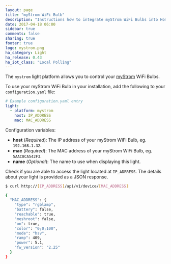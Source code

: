 ```yaml
---
layout: page
title: "myStrom WiFi Bulb"
description: "Instructions how to integrate myStrom WiFi Bulbs into Home Assistant."
date: 2017-04-18 06:00
sidebar: true
comments: false
sharing: true
footer: true
logo: mystrom.png
ha_category: Light
ha_release: 0.43
ha_iot_class: "Local Polling"
---
```



The `mystrom` light platform allows you to control your [myStrom](https://mystrom.ch/en/) WiFi Bulbs. 

To use your myStrom WiFi Bulb in your installation, add the following to your `configuration.yaml` file:

```yaml
# Example configuration.yaml entry
light:
  - platform: mystrom
    host: IP_ADDRESS
    mac: MAC_ADDRESS
```

Configuration variables:

- **host** (*Required*): The IP address of your myStrom WiFi Bulb, eg. `192.168.1.32`.
- **mac** (*Required*): The MAC address of your myStrom WiFi Bulb, eg. `5AAC8CA542F3`.
- **name** (*Optional*): The name to use when displaying this light.

Check if you are able to access the light located at `IP_ADRRESS`. The details about your light is provided as a JSON response.

```bash
$ curl http://[IP_ADDRESS]/api/v1/device/[MAC_ADDRESS]

{
  "MAC_ADDRESS": {
    "type": "rgblamp",
    "battery": false,
    "reachable": true,
    "meshroot": false,
    "on": true,
    "color": "0;0;100",
    "mode": "hsv",
    "ramp": 409,
    "power": 5.1,
    "fw_version": "2.25"
  }
}
```

